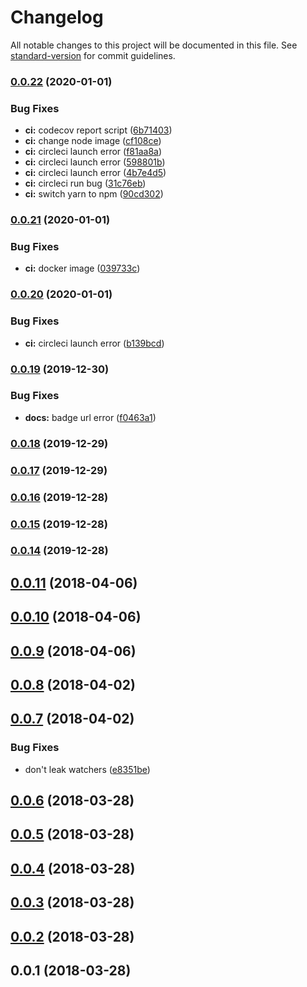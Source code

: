 # Changelog

All notable changes to this project will be documented in this file. See [standard-version](https://github.com/conventional-changelog/standard-version) for commit guidelines.

### [0.0.22](https://github.com/icai/nuxt-express-module/compare/v0.0.21...v0.0.22) (2020-01-01)


### Bug Fixes

* **ci:**  codecov report script ([6b71403](https://github.com/icai/nuxt-express-module/commit/6b71403655b130c75d49b4280763442b3646596d))
* **ci:** change node image ([cf108ce](https://github.com/icai/nuxt-express-module/commit/cf108ce3719fe293036127851c69c43785ffbb27))
* **ci:** circleci launch error ([f81aa8a](https://github.com/icai/nuxt-express-module/commit/f81aa8acaa040d6aed325cc5fed344408ed27b8b))
* **ci:** circleci launch error ([598801b](https://github.com/icai/nuxt-express-module/commit/598801b9af0c349beb7e52aee206b022a40db59d))
* **ci:** circleci launch error ([4b7e4d5](https://github.com/icai/nuxt-express-module/commit/4b7e4d5ed038adb6cdcf20479752d9b514ad4df5))
* **ci:** circleci run bug ([31c76eb](https://github.com/icai/nuxt-express-module/commit/31c76eb8cbaad46ab1108679818a977d75d74834))
* **ci:** switch yarn to npm ([90cd302](https://github.com/icai/nuxt-express-module/commit/90cd3024a64498ccce0d3b202d10e06d6750753b))

### [0.0.21](https://github.com/icai/nuxt-express-module/compare/v0.0.20...v0.0.21) (2020-01-01)


### Bug Fixes

* **ci:** docker image ([039733c](https://github.com/icai/nuxt-express-module/commit/039733c4f9f66442a8dd442e73c0e7f2f3f075de))

### [0.0.20](https://github.com/icai/nuxt-express-module/compare/v0.0.19...v0.0.20) (2020-01-01)


### Bug Fixes

* **ci:**  circleci launch error ([b139bcd](https://github.com/icai/nuxt-express-module/commit/b139bcdd454221db02a714bf4bd4e90e81c19d90))

### [0.0.19](https://github.com/icai/nuxt-express-module/compare/v0.0.18...v0.0.19) (2019-12-30)


### Bug Fixes

* **docs:** badge url error ([f0463a1](https://github.com/icai/nuxt-express-module/commit/f0463a1aa271fba1a688b489db522fbaca0a4e1a))

### [0.0.18](https://github.com/icai/nuxt-express-module/compare/v0.0.17...v0.0.18) (2019-12-29)

### [0.0.17](https://github.com/icai/nuxt-express-module/compare/v0.0.16...v0.0.17) (2019-12-29)

### [0.0.16](https://github.com/icai/nuxt-express-module/compare/v0.0.15...v0.0.16) (2019-12-28)

### [0.0.15](https://github.com/icai/nuxt-express-module/compare/v0.0.14...v0.0.15) (2019-12-28)

### [0.0.14](https://github.com/icai/nuxt-express-module/compare/v0.0.13...v0.0.14) (2019-12-28)

<a name="0.0.11"></a>
## [0.0.11](https://github.com/compare/v0.0.10...v0.0.11) (2018-04-06)



<a name="0.0.10"></a>
## [0.0.10](https://github.com/compare/v0.0.9...v0.0.10) (2018-04-06)



<a name="0.0.9"></a>
## [0.0.9](https://github.com/compare/v0.0.8...v0.0.9) (2018-04-06)



<a name="0.0.8"></a>
## [0.0.8](https://github.com/compare/v0.0.7...v0.0.8) (2018-04-02)



<a name="0.0.7"></a>
## [0.0.7](https://github.com/compare/v0.0.6...v0.0.7) (2018-04-02)


### Bug Fixes

* don't leak watchers ([e8351be](https://github.com/commit/e8351be))



<a name="0.0.6"></a>
## [0.0.6](https://github.com/compare/v0.0.5...v0.0.6) (2018-03-28)



<a name="0.0.5"></a>
## [0.0.5](https://github.com/compare/v0.0.4...v0.0.5) (2018-03-28)



<a name="0.0.4"></a>
## [0.0.4](https://github.com/compare/v0.0.3...v0.0.4) (2018-03-28)



<a name="0.0.3"></a>
## [0.0.3](https://github.com/compare/v0.0.2...v0.0.3) (2018-03-28)



<a name="0.0.2"></a>
## [0.0.2](https://github.com/compare/v0.0.1...v0.0.2) (2018-03-28)



<a name="0.0.1"></a>
## 0.0.1 (2018-03-28)
